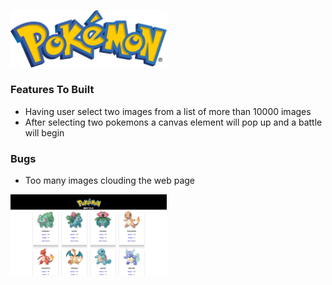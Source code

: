 [<img src="./assets/pokemon-23.svg" width="250"/>](pokemon-23.svg)

### Features To Built
* Having user select two images from a list of more than 10000 images 
* After selecting two pokemons a canvas element will pop up and a battle will begin

### Bugs
* Too many images clouding the web page


[<img src="./assets/my-page.png" width="250"/>](my-page.png)
